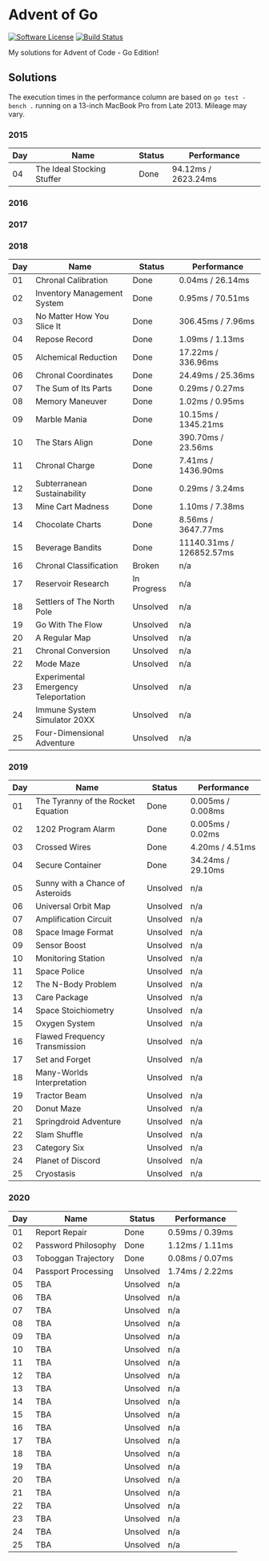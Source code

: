 # Advent of Go

[![Software License][badge-license]][license]
[![Build Status][badge-build]][build]

My solutions for Advent of Code - Go Edition!

## Solutions

The execution times in the performance column are based on `go test -bench .` running on a 13-inch MacBook Pro from Late 2013. Mileage may vary.

### 2015

| Day | Name                                 | Status      | Performance              |
|---- | ------------------------------------ | ----------- | ------------------------ |
| 04  | The Ideal Stocking Stuffer           | Done        | 94.12ms / 2623.24ms      |

### 2016

### 2017

### 2018

| Day | Name                                 | Status      | Performance              |
|---- | ------------------------------------ | ----------- | ------------------------ |
| 01  | Chronal Calibration                  | Done        | 0.04ms / 26.14ms         |
| 02  | Inventory Management System          | Done        | 0.95ms / 70.51ms         |
| 03  | No Matter How You Slice It           | Done        | 306.45ms / 7.96ms        |
| 04  | Repose Record                        | Done        | 1.09ms / 1.13ms          |
| 05  | Alchemical Reduction                 | Done        | 17.22ms / 336.96ms       |
| 06  | Chronal Coordinates                  | Done        | 24.49ms / 25.36ms        |
| 07  | The Sum of Its Parts                 | Done        | 0.29ms / 0.27ms          |
| 08  | Memory Maneuver                      | Done        | 1.02ms / 0.95ms          |
| 09  | Marble Mania                         | Done        | 10.15ms / 1345.21ms      |
| 10  | The Stars Align                      | Done        | 390.70ms / 23.56ms       |
| 11  | Chronal Charge                       | Done        | 7.41ms / 1436.90ms       |
| 12  | Subterranean Sustainability          | Done        | 0.29ms / 3.24ms          |
| 13  | Mine Cart Madness                    | Done        | 1.10ms / 7.38ms          |
| 14  | Chocolate Charts                     | Done        | 8.56ms / 3647.77ms       |
| 15  | Beverage Bandits                     | Done        | 11140.31ms / 126852.57ms |
| 16  | Chronal Classification               | Broken      | n/a                      |
| 17  | Reservoir Research                   | In Progress | n/a                      |
| 18  | Settlers of The North Pole           | Unsolved    | n/a                      |
| 19  | Go With The Flow                     | Unsolved    | n/a                      |
| 20  | A Regular Map                        | Unsolved    | n/a                      |
| 21  | Chronal Conversion                   | Unsolved    | n/a                      |
| 22  | Mode Maze                            | Unsolved    | n/a                      |
| 23  | Experimental Emergency Teleportation | Unsolved    | n/a                      |
| 24  | Immune System Simulator 20XX         | Unsolved    | n/a                      |
| 25  | Four-Dimensional Adventure           | Unsolved    | n/a                      |

### 2019

| Day | Name                               | Status   | Performance       |
|---- | ---------------------------------- | -------- | ----------------- |
| 01  | The Tyranny of the Rocket Equation | Done     | 0.005ms / 0.008ms |
| 02  | 1202 Program Alarm                 | Done     | 0.005ms / 0.02ms  |
| 03  | Crossed Wires                      | Done     | 4.20ms / 4.51ms   |
| 04  | Secure Container                   | Done     | 34.24ms / 29.10ms |
| 05  | Sunny with a Chance of Asteroids   | Unsolved | n/a               |
| 06  | Universal Orbit Map                | Unsolved | n/a               |
| 07  | Amplification Circuit              | Unsolved | n/a               |
| 08  | Space Image Format                 | Unsolved | n/a               |
| 09  | Sensor Boost                       | Unsolved | n/a               |
| 10  | Monitoring Station                 | Unsolved | n/a               |
| 11  | Space Police                       | Unsolved | n/a               |
| 12  | The N-Body Problem                 | Unsolved | n/a               |
| 13  | Care Package                       | Unsolved | n/a               |
| 14  | Space Stoichiometry                | Unsolved | n/a               |
| 15  | Oxygen System                      | Unsolved | n/a               |
| 16  | Flawed Frequency Transmission      | Unsolved | n/a               |
| 17  | Set and Forget                     | Unsolved | n/a               |
| 18  | Many-Worlds Interpretation         | Unsolved | n/a               |
| 19  | Tractor Beam                       | Unsolved | n/a               |
| 20  | Donut Maze                         | Unsolved | n/a               |
| 21  | Springdroid Adventure              | Unsolved | n/a               |
| 22  | Slam Shuffle                       | Unsolved | n/a               |
| 23  | Category Six                       | Unsolved | n/a               |
| 24  | Planet of Discord                  | Unsolved | n/a               |
| 25  | Cryostasis                         | Unsolved | n/a               |

### 2020

| Day | Name                | Status     | Performance     |
|---- | ------------------- | ---------- | --------------- |
| 01  | Report Repair       | Done       | 0.59ms / 0.39ms |
| 02  | Password Philosophy | Done       | 1.12ms / 1.11ms |
| 03  | Toboggan Trajectory | Done       | 0.08ms / 0.07ms |
| 04  | Passport Processing | Unsolved   | 1.74ms / 2.22ms |
| 05  | TBA                 | Unsolved   | n/a             |
| 06  | TBA                 | Unsolved   | n/a             |
| 07  | TBA                 | Unsolved   | n/a             |
| 08  | TBA                 | Unsolved   | n/a             |
| 09  | TBA                 | Unsolved   | n/a             |
| 10  | TBA                 | Unsolved   | n/a             |
| 11  | TBA                 | Unsolved   | n/a             |
| 12  | TBA                 | Unsolved   | n/a             |
| 13  | TBA                 | Unsolved   | n/a             |
| 14  | TBA                 | Unsolved   | n/a             |
| 15  | TBA                 | Unsolved   | n/a             |
| 16  | TBA                 | Unsolved   | n/a             |
| 17  | TBA                 | Unsolved   | n/a             |
| 18  | TBA                 | Unsolved   | n/a             |
| 19  | TBA                 | Unsolved   | n/a             |
| 20  | TBA                 | Unsolved   | n/a             |
| 21  | TBA                 | Unsolved   | n/a             |
| 22  | TBA                 | Unsolved   | n/a             |
| 23  | TBA                 | Unsolved   | n/a             |
| 24  | TBA                 | Unsolved   | n/a             |
| 25  | TBA                 | Unsolved   | n/a             |


[build]: https://github.com/jyggen/advent-of-go/actions
[license]: https://github.com/jyggen/advent-of-go/blob/main/LICENSE

[badge-build]: https://img.shields.io/github/workflow/status/jyggen/advent-of-go/Go/main.svg?style=flat-square
[badge-license]: https://img.shields.io/badge/license-MIT-brightgreen.svg?style=flat-square
